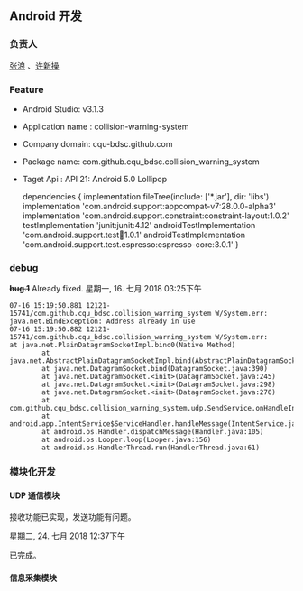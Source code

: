 ## Android 开发
### 负责人
[张浪](https://github.com/zhanglang111) 、[许新操](https://github.com/neardws) 
### Feature

* Android Studio: v3.1.3  
* Application name : collision-warning-system
* Company domain: cqu-bdsc.github.com
* Package name: com.github.cqu_bdsc.collision_warning_system
* Taget Api : API 21: Android 5.0 Lollipop

	dependencies {
	    implementation fileTree(include: ['*.jar'], dir: 'libs')
	    implementation 'com.android.support:appcompat-v7:28.0.0-alpha3'
	    implementation 'com.android.support.constraint:constraint-layout:1.0.2'
	    testImplementation 'junit:junit:4.12'
	    androidTestImplementation 'com.android.support.test:runner:1.0.1'
	    androidTestImplementation 'com.android.support.test.espresso:espresso-core:3.0.1'
	}


### debug
**~~bug.1~~**   Already fixed.
星期一, 16. 七月 2018 03:25下午 

	07-16 15:19:50.881 12121-15741/com.github.cqu_bdsc.collision_warning_system W/System.err: java.net.BindException: Address already in use
	07-16 15:19:50.882 12121-15741/com.github.cqu_bdsc.collision_warning_system W/System.err:     at java.net.PlainDatagramSocketImpl.bind0(Native Method)
	        at java.net.AbstractPlainDatagramSocketImpl.bind(AbstractPlainDatagramSocketImpl.java:96)
	        at java.net.DatagramSocket.bind(DatagramSocket.java:390)
	        at java.net.DatagramSocket.<init>(DatagramSocket.java:245)
	        at java.net.DatagramSocket.<init>(DatagramSocket.java:298)
	        at java.net.DatagramSocket.<init>(DatagramSocket.java:270)
	        at com.github.cqu_bdsc.collision_warning_system.udp.SendService.onHandleIntent(SendService.java:52)
	        at android.app.IntentService$ServiceHandler.handleMessage(IntentService.java:67)
	        at android.os.Handler.dispatchMessage(Handler.java:105)
	        at android.os.Looper.loop(Looper.java:156)
	        at android.os.HandlerThread.run(HandlerThread.java:61)

### 模块化开发
#### UDP 通信模块
接收功能已实现，发送功能有问题。

星期二, 24. 七月 2018 12:37下午 

已完成。

#### 信息采集模块

